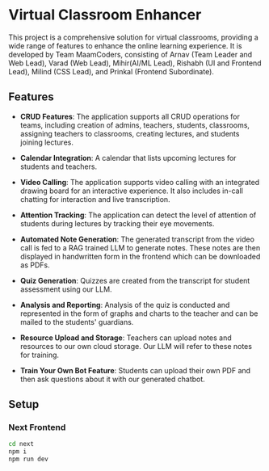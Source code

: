 # Virtual Classroom Enhancer

This project is a comprehensive solution for virtual classrooms, providing a wide range of features to enhance the online learning experience. It is developed by Team MaamCoders, consisting of Arnav (Team Leader and Web Lead), Varad (Web Lead), Mihir(AI/ML Lead), Rishabh (UI and Frontend Lead), Milind (CSS Lead), and Prinkal (Frontend Subordinate).

## Features

- **CRUD Features**: The application supports all CRUD operations for teams, including creation of admins, teachers, students, classrooms, assigning teachers to classrooms, creating lectures, and students joining lectures.

- **Calendar Integration**: A calendar that lists upcoming lectures for students and teachers.

- **Video Calling**: The application supports video calling with an integrated drawing board for an interactive experience. It also includes in-call chatting for interaction and live transcription.

- **Attention Tracking**: The application can detect the level of attention of students during lectures by tracking their eye movements.

- **Automated Note Generation**: The generated transcript from the video call is fed to a RAG trained LLM to generate notes. These notes are then displayed in handwritten form in the frontend which can be downloaded as PDFs.

- **Quiz Generation**: Quizzes are created from the transcript for student assessment using our LLM.

- **Analysis and Reporting**: Analysis of the quiz is conducted and represented in the form of graphs and charts to the teacher and can be mailed to the students' guardians.

- **Resource Upload and Storage**: Teachers can upload notes and resources to our own cloud storage. Our LLM will refer to these notes for training.

- **Train Your Own Bot Feature**: Students can upload their own PDF and then ask questions about it with our generated chatbot.

## Setup

### Next Frontend

```bash
cd next
npm i
npm run dev

